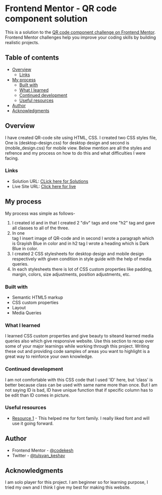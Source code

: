 # Frontend Mentor - QR code component solution

This is a solution to the [QR code component challenge on Frontend Mentor](https://www.frontendmentor.io/challenges/qr-code-component-iux_sIO_H). Frontend Mentor challenges help you improve your coding skills by building realistic projects. 

## Table of contents

- [Overview](#overview)
  - [Links](#links)
- [My process](#my-process)
  - [Built with](#built-with)
  - [What I learned](#what-i-learned)
  - [Continued development](#continued-development)
  - [Useful resources](#useful-resources)
- [Author](#author)
- [Acknowledgments](#acknowledgments)

## Overview
I have created QR-code site using HTML, CSS. I created two CSS styles file, One is (desktop-design.css) for desktop design and second is (mobile_design.css) for mobile view. Below mention are all the styles and refrence and my process on how to do this and what difficulties I were facing.

### Links

- Solution URL: [CLick here for Solutions](https://github.com/codekesh/QR-compenent-front-end-mentor.git)
- Live Site URL: [Click here for live](https://your-live-site-url.com)

## My process
My process was simple as follows-
1. I created id and in that I created 2 "div" tags and one "h2" tag and gave all classes to all of the three.
2. In one <div> tag I insert image of QR-code and in second I wrote a paragraph which is Grayish Blue in color and in h2 tag I wrote a heading which is Dark Blue in color.
3. I created 2 CSS stylesheets for desktop design and mobile design respectively with given condition in style guide with the help of media queries.
4. In each stylesheets there is lot of CSS custom properties like padding, margin, colors, size adjustments, position adjustments, etc.

### Built with

- Semantic HTML5 markup
- CSS custom properties
- Layout
- Media Queries

### What I learned
I learned CSS custom properties and give beauty to siteand learned media queries also which give responsive website.
Use this section to recap over some of your major learnings while working through this project. Writing these out and providing code samples of areas you want to highlight is a great way to reinforce your own knowledge.

### Continued development

I am not comfortable with this CSS code that I used 'ID' here, but 'class' is better because class can be used with same name more than once. But I am not saying ID is bad, ID have unique function that if specific column has to be edit than ID comes in picture.

### Useful resources

- [Resource 1](https://fonts.google.com/specimen/Outfit) - This helped me for font family. I really liked font and will use it going forward.

## Author

- Frontend Mentor - [@codekesh](https://www.frontendmentor.io/profile/codekesh)
- Twitter - [@tulsyan_keshav](https://codekesh.github.io/QR-compenent-front-end-mentor/)

## Acknowledgments
I am solo player for this project. I am beginner so for learning purpose, I tried my own and I think I give my best for making this website.
